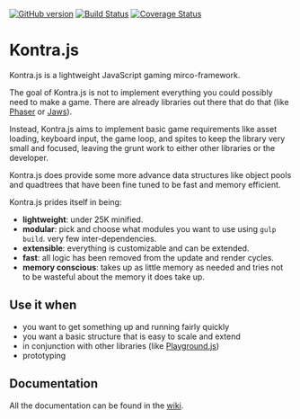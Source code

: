 [![GitHub version](https://badge.fury.io/gh/straker%2Fkontra.svg)](http://badge.fury.io/gh/straker%2Fkontra)
[![Build Status](https://travis-ci.org/straker/kontra.svg?branch=master)](https://travis-ci.org/straker/kontra)
[![Coverage Status](https://coveralls.io/repos/straker/kontra/badge.svg?branch=coveralls&service=github)](https://coveralls.io/github/straker/kontra?branch=coveralls)

# Kontra.js

Kontra.js is a lightweight JavaScript gaming mirco-framework. 

The goal of Kontra.js is not to implement everything you could possibly need to make a game. There are already libraries out there that do that (like [Phaser](http://phaser.io/) or [Jaws](http://jawsjs.com/)).

Instead, Kontra.js aims to implement basic game requirements like asset loading, keyboard input, the game loop, and spites to keep the library very small and focused, leaving the grunt work to either other libraries or the developer.

Kontra.js does provide some more advance data structures like object pools and quadtrees that have been fine tuned to be fast and memory efficient. 

Kontra.js prides itself in being:

- **lightweight**: under 25K minified.
- **modular**: pick and choose what modules you want to use using `gulp build`. very few inter-dependencies.
- **extensible**: everything is customizable and can be extended.
- **fast**: all logic has been removed from the update and render cycles.
- **memory conscious**: takes up as little memory as needed and tries not to be wasteful about the memory it does take up.

## Use it when

- you want to get something up and running fairly quickly
- you want a basic structure that is easy to scale and extend
- in conjunction with other libraries (like [Playground.js](http://playgroundjs.com/))
- prototyping


## Documentation

All the documentation can be found in the [wiki](https://github.com/straker/kontra/wiki).
